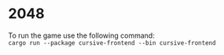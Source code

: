 # 2048

To run the game use the following command:\
`cargo run --package cursive-frontend --bin cursive-frontend`
